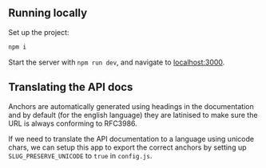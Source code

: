 ## Running locally

Set up the project:

```bash
npm i
```

Start the server with `npm run dev`, and navigate to [localhost:3000](http://localhost:3000).

## Translating the API docs

Anchors are automatically generated using headings in the documentation and by default (for the english language) they are latinised to make sure the URL is always conforming to RFC3986.

If we need to translate the API documentation to a language using unicode chars, we can setup this app to export the correct anchors by setting up `SLUG_PRESERVE_UNICODE` to `true` in `config.js`.
